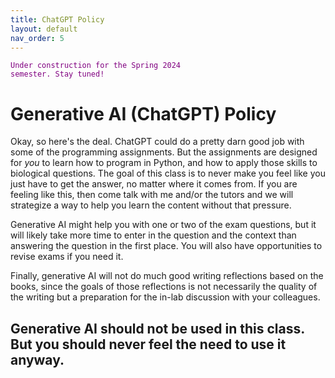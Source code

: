 ```yaml
---
title: ChatGPT Policy
layout: default
nav_order: 5
---
```


<code style="color : purple">Under construction for the Spring 2024 semester. Stay tuned! </code>  

# Generative AI (ChatGPT) Policy

Okay, so here's the deal. ChatGPT could do a pretty darn good job with some of the programming assignments. But the assignments are designed for _you_ to learn how to program in Python, and how to apply those skills to biological questions. The goal of this class is to never make you feel like you just have to get the answer, no matter where it comes from. If you are feeling like this, then come talk with me and/or the tutors and we will strategize a way to help you learn the content without that pressure.

Generative AI might help you with one or two of the exam questions, but it will likely take more time to enter in the question and the context than answering the question in the first place. You will also have opportunities to revise exams if you need it.

Finally, generative AI will not do much good writing reflections based on the books, since the goals of those reflections is not necessarily the quality of the writing but a preparation for the in-lab discussion with your colleagues.

## Generative AI should not be used in this class. But you should never feel the need to use it anyway.
